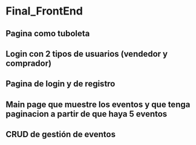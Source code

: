 # Final_FrontEnd
## Pagina como tuboleta
## Login con 2 tipos de usuarios (vendedor y comprador)
## Pagina de login y de registro
## Main page que muestre los eventos y que tenga paginacion a partir de que haya 5 eventos
## CRUD de gestión de eventos
